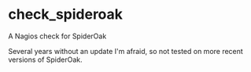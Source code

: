 # check_spideroak
A Nagios check for SpiderOak

Several years without an update I'm afraid, so not tested on more recent versions of SpiderOak.
